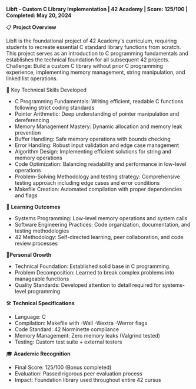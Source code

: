 **Libft - Custom C Library Implementation | 42 Academy | Score: 125/100 | Completed: May 20, 2024**

📋 **Project Overview**

Libft is the foundational project of 42 Academy's curriculum, requiring students to recreate essential C standard library functions from scratch. This project serves as an introduction to C programming fundamentals and establishes the technical foundation for all subsequent 42 projects.
Challenge: Build a custom C library without prior C programming experience, implementing memory management, string manipulation, and linked list operations.

🔧 Key Technical Skills Developed

- C Programming Fundamentals: Writing efficient, readable C functions following strict coding standards
- Pointer Arithmetic: Deep understanding of pointer manipulation and dereferencing
- Memory Management Mastery: Dynamic allocation and memory leak prevention
- Buffer Handling: Safe memory operations with bounds checking
- Error Handling: Robust input validation and edge case management
- Algorithm Design: Implementing efficient solutions for string and memory operations
- Code Optimization: Balancing readability and performance in low-level operations
- Problem-Solving Methodology and testing strategy: Comprehensive testing approach including edge cases and error conditions
- Makefile Creation: Automated compilation with proper dependencies and flags

🚀 **Learning Outcomes**

- Systems Programming: Low-level memory operations and system calls
- Software Engineering Practices: Code organization, documentation, and testing methodologies
- 42 Methodology: Self-directed learning, peer collaboration, and code review processes

🌱**Personal Growth**

- Technical Foundation: Established solid base in C programming.
- Problem Decomposition: Learned to break complex problems into manageable functions
- Quality Standards: Developed attention to detail required for systems-level programming

🛠️ **Technical Specifications**

- Language: C
- Compilation: Makefile with -Wall -Wextra -Werror flags
- Code Standard: 42 Norminette compliance
- Memory Management: Zero memory leaks (Valgrind tested)
- Testing: Custom test suite + external testers

🎓 **Academic Recognition**

- Final Score: 125/100 (Bonus completed)
- Evaluation: Passed rigorous peer evaluation process
- Impact: Foundation library used throughout entire 42 cursus
